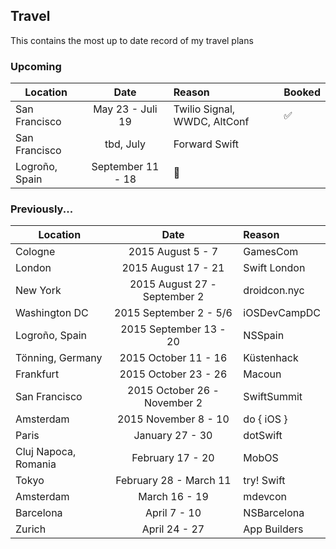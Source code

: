 ## Travel

This contains the most up to date record of my travel plans

### Upcoming

| Location        | Date           | Reason  | Booked |
| --------------- |:--------------:| :-------|:-------|
| San Francisco | May 23 - Juli 19 | Twilio Signal, WWDC, AltConf | ✅  |
| San Francisco | tbd, July | Forward Swift | |
| Logroño, Spain | September 11 - 18 | 🍷 | |

### Previously...

| Location        | Date           | Reason  |
| --------------- |:--------------:| :-------|
| Cologne | 2015 August 5 - 7 | GamesCom |
| London     | 2015 August 17 - 21 | Swift London |
| New York | 2015 August 27 - September 2 | droidcon.nyc |
| Washington DC | 2015 September 2 - 5/6 | iOSDevCampDC |
| Logroño, Spain | 2015 September 13 - 20 | NSSpain |
| Tönning, Germany | 2015 October 11 - 16 | Küstenhack |
| Frankfurt | 2015 October 23 - 26 | Macoun |
| San Francisco | 2015 October 26 - November 2 | SwiftSummit |
| Amsterdam | 2015 November 8 - 10 | do { iOS } |
| Paris | January 27 - 30 | dotSwift |
| Cluj Napoca, Romania | February 17 - 20 | MobOS | ✅  |
| Tokyo | February 28 - March 11 | try! Swift | ✅  |
| Amsterdam | March 16 - 19 | mdevcon | ✅ |
| Barcelona | April 7 - 10 | NSBarcelona | ✅ |
| Zurich | April 24 - 27 | App Builders | ✅ |
